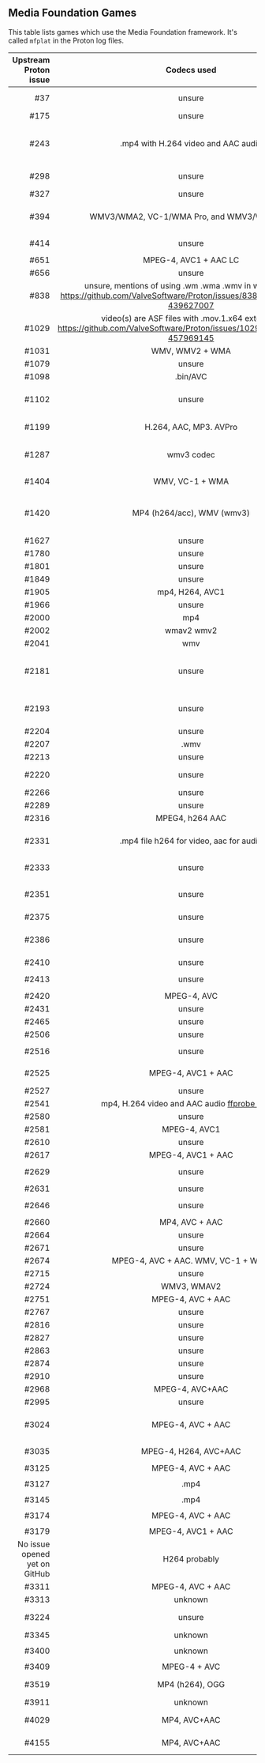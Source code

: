 ## Media Foundation Games

This table lists games which use the Media Foundation framework.
It's called `mfplat` in the Proton log files.

|         Upstream Proton issue |                                                           Codecs used                                                           | Remarks                                                                                                                                                                                                 |
| ----------------------------: | :-----------------------------------------------------------------------------------------------------------------------------: | ------------------------------------------------------------------------------------------------------------------------------------------------------------------------------------------------------- |
|                           #37 |                                                             unsure                                                              | Self Radio in GTA V does not work due to the lack of an implementation for `mfplat:mfsourceresolver_CreateObjectFromURL`                                                                                |
|                          #175 |                                                             unsure                                                              | Proton log contains `MFPlat.DLL MFReadWrite.dll`                                                                                                                                                        |
|                          #243 |                                               .mp4 with H.264 video and AAC audio                                               | Proton log contains `mfplat.dll mfplay.dll mf.dll` Minimal impact, videos only for intro credits and loading screens. See: https://github.com/ValveSoftware/Proton/issues/243#issuecomment-462080173    |
|                          #298 |                                                             unsure                                                              | https://github.com/ValveSoftware/Proton/issues/298#issuecomment-417895690 mentions `MFplat` in the backtrace of a crash.                                                                                |
|                          #327 |                                                             unsure                                                              | No complete proton log included. Snippet of log contains `mfplay.dll`                                                                                                                                   |
|                          #394 |                                           WMV3/WMA2, VC-1/WMA Pro, and WMV3/WMA Pro.                                            | Proton log contains `MFPlat.DLL MFReadWrite.dll` Logs here: https://github.com/ValveSoftware/Proton/issues/394#issuecomment-459519676                                                                   |
|                          #414 |                                                             unsure                                                              | Proton log: `wine: Call from 0x7b44c03c to unimplemented function mfreadwrite.dll.MFCreateSourceReaderFromURL`                                                                                          |
|                          #651 |                                                      MPEG-4, AVC1 + AAC LC                                                      | Proton log: `fixme:mfplat:MFStartup (65648, 0): stub`                                                                                                                                                   |
|                          #656 |                                                             unsure                                                              | Proton log contains `MFReadWrite.dll MFPlat.DLL`                                                                                                                                                        |
|                          #838 | unsure, mentions of using .wm .wma .wmv in workaround https://github.com/ValveSoftware/Proton/issues/838#issuecomment-439627007 | Proton log contains `MFPlat.DLL MFReadWrite.dll`                                                                                                                                                        |
|                         #1029 |   video(s) are ASF files with .mov.1.x64 extension https://github.com/ValveSoftware/Proton/issues/1029#issuecomment-457969145   | Proton log contains `MFPlat.DLL`                                                                                                                                                                        |
|                         #1031 |                                                         WMV, WMV2 + WMA                                                         | Game works with mfplat workaround.                                                                                                                                                                      |
|                         #1079 |                                                             unsure                                                              | Proton log contains `MFplat.dll`                                                                                                                                                                        |
|                         #1098 |                                                            .bin/AVC                                                             | Proton log: `mfplat.dll`                                                                                                                                                                                |
|                         #1102 |                                                             unsure                                                              | No proton log included with issue, https://github.com/ValveSoftware/Proton/issues/1102#issuecomment-419666674 mentions game loads `MFplat`                                                              |
|                         #1199 |                                                     H.264, AAC, MP3. AVPro                                                      | https://github.com/ValveSoftware/Proton/issues/1464#issuecomment-492304120                                                                                                                              |
|                         #1287 |                                                           wmv3 codec                                                            | Proton log contains: `mfplat.dll`, also cut-scenes don't play: https://github.com/ValveSoftware/Proton/issues/1287#issuecomment-477889063                                                               |
|                         #1404 |                                                         WMV, VC-1 + WMA                                                         | Proton log: `42479.516:002d:002e:warn:module:load_builtin_dll cannot open .so lib for builtin L"mfplay.dll"`                                                                                            |
|                         #1420 |                                                   MP4 (h264/acc), WMV (wmv3)                                                    | Main in-game video playback works when doing a lot of `mfplat` related workarounds. Intro video needs resizing to play. See: https://github.com/ValveSoftware/Proton/issues/1420#issuecomment-526511312 |
|                         #1627 |                                                             unsure                                                              | Proton log contains `MFPlat.DLL`                                                                                                                                                                        |
|                         #1780 |                                                             unsure                                                              | Proton log: `mf.dll mfplat.dll`                                                                                                                                                                         |
|                         #1801 |                                                             unsure                                                              | Proton log contains `MF.dll MFPlat.DLL`                                                                                                                                                                 |
|                         #1849 |                                                             unsure                                                              | `trace:loaddll:load_builtin_dll Loaded` for `mf.dll` and `mfplat.dll`                                                                                                                                   |
|                         #1905 |                                                         mp4, H264, AVC1                                                         | Proton log contains `MF.dll mfplat.dll`                                                                                                                                                                 |
|                         #1966 |                                                             unsure                                                              | Proton log contains `fixme:mfplat:MFStartup`                                                                                                                                                            |
|                         #2000 |                                                               mp4                                                               | Proton log contains `MF.dll mfplat.dll`                                                                                                                                                                 |
|                         #2002 |                                                           wmav2 wmv2                                                            | Proton log contains `mfplat.dll mfplay.dll mf.dll`                                                                                                                                                      |
|                         #2041 |                                                               wmv                                                               | Proton log contains `mf.dll mfplat.dll mfplay.dll`                                                                                                                                                      |
|                         #2181 |                                                             unsure                                                              | Proton log contains `mfplat.dll` User mentions workaround installing `MFplat` workaround works. https://github.com/ValveSoftware/Proton/issues/2181#issue-395305164                                     |
|                         #2193 |                                                             unsure                                                              | See: https://github.com/ValveSoftware/Proton/issues/2193#issuecomment-451744022                                                                                                                         |
|                         #2204 |                                                             unsure                                                              | Proton log contains `mf.dll mfplat.dll`                                                                                                                                                                 |
|                         #2207 |                                                              .wmv                                                               | Proton log contains `mfplat.dll MF.dll`                                                                                                                                                                 |
|                         #2213 |                                                             unsure                                                              | Proton log: `fixme:mfplat:MFStartup (131184, 0): stub`                                                                                                                                                  |
|                         #2220 |                                                             unsure                                                              | Proton log contains `mfplat.dll` [Commenter](https://github.com/ValveSoftware/Proton/issues/2220#issuecomment-671393694) tried _Proton-5.9-GE-5-ST_ and got video working                               |
|                         #2266 |                                                             unsure                                                              | Proton log contains `MFPlat.DLL MFReadWrite.dll`                                                                                                                                                        |
|                         #2289 |                                                             unsure                                                              | Proton log contains `MF.dll mfplat.dll`                                                                                                                                                                 |
|                         #2316 |                                                         MPEG4, h264 AAC                                                         | Proton log: `fixme:mfplat:MFStartup (131184, 0): stub`                                                                                                                                                  |
|                         #2331 |                                             .mp4 file h264 for video, aac for audio                                             | Proton log contains `mfplat.dll` See: https://github.com/ValveSoftware/Proton/issues/2331#issue-408953469                                                                                               |
|                         #2333 |                                                             unsure                                                              | Game's own debug log mentions: `LogWindowsMoviePlayer: Could not load mfplay.dll. Library not found.`                                                                                                   |
|                         #2351 |                                                             unsure                                                              | Game runs after installing MF, but video still not working: https://github.com/ValveSoftware/Proton/issues/2351#issuecomment-466301151                                                                  |
|                         #2375 |                                                             unsure                                                              | Proton log contains `MFPlat.DLL`                                                                                                                                                                        |
|                         #2386 |                                                             unsure                                                              | Proton log contains `MFPlat.DLL`, see: https://github.com/ValveSoftware/Proton/issues/2386#issuecomment-471139604                                                                                       |
|                         #2410 |                                                             unsure                                                              | Proton log contains `MF.dll MFPlat.DLL MFReadWrite.dll`                                                                                                                                                 |
|                         #2413 |                                                             unsure                                                              | Proton log contains: `warn:module:load_dll Failed to load module L"mferror.dll"; status=c0000135`                                                                                                       |
|                         #2420 |                                                           MPEG-4, AVC                                                           | Proton log contains: `MF.dll MFplat.dll MFReadWrite.dll`                                                                                                                                                |
|                         #2431 |                                                             unsure                                                              | Proton log contains: `mf.dll mfplat.dll`                                                                                                                                                                |
|                         #2465 |                                                             unsure                                                              | Proton log contains: `fixme:mfplat:MFStartup`                                                                                                                                                           |
|                         #2506 |                                                             unsure                                                              | Proton log contains: `fixme:mfplat:MFStartup`                                                                                                                                                           |
|                         #2516 |                                                             unsure                                                              | Proton log contains: `fixme:mfplat:MFStartup` and `fixme:mfplat:mfattributes`                                                                                                                           |
|                         #2525 |                                                       MPEG-4, AVC1 + AAC                                                        | Proton log contains: `MFplat.dll` `MF.dll` Videos work if Media Foundation is manually installed.                                                                                                       |
|                         #2527 |                                                             unsure                                                              | Proton log contains: `mfplat.dll mf.dll`                                                                                                                                                                |
|                         #2541 |  mp4, H.264 video and AAC audio [ffprobe output](https://github.com/ValveSoftware/Proton/files/3081547/ffprobe-log-980300.log)  | Proton log contains: `mferror.dll` and `mfplat.dll`.                                                                                                                                                    |
|                         #2580 |                                                             unsure                                                              | Proton log contains: `fixme:mfplat:MFStartup (131184, 0): stub`                                                                                                                                         |
|                         #2581 |                                                          MPEG-4, AVC1                                                           | Proton log has mentions of trying to load `mfplat.dll` and `mf.dll`                                                                                                                                     |
|                         #2610 |                                                             unsure                                                              | Proton log: `fixme:mfplat:MFStartup (131184, 0): stub`                                                                                                                                                  |
|                         #2617 |                                                       MPEG-4, AVC1 + AAC                                                        | Proton log: `err:module:import_dll Library MFPlay.DLL`                                                                                                                                                  |
|                         #2629 |                                                             unsure                                                              | Proton log: `warn:module:load_builtin_dll cannot open .so lib for builtin L"mfplay.dll`                                                                                                                 |
|                         #2631 |                                                             unsure                                                              | Proton log: `mf.dll mfplat.dll`                                                                                                                                                                         |
|                         #2646 |                                                             unsure                                                              | Proton log: `warn:module:load_builtin_dll cannot open .so lib for builtin L"mfplay.dll`                                                                                                                 |
|                         #2660 |                                                         MP4, AVC + AAC                                                          | `fixme:mfplat:MFStartup (131184, 0): stub`                                                                                                                                                              |
|                         #2664 |                                                             unsure                                                              | `fixme:mfplat:MFStartup (131184, 0): stub`                                                                                                                                                              |
|                         #2671 |                                                             unsure                                                              | `warn:module:load_dll Failed to load module L"mfplay.dll"`                                                                                                                                              |
|                         #2674 |                                               MPEG-4, AVC + AAC. WMV, VC-1 + WMA                                                | `trace:module:process_attach (L"mfplat.dll",(nil)`                                                                                                                                                      |
|                         #2715 |                                                             unsure                                                              | `fixme:mfplat:MFStartup (131184, 0): stub`                                                                                                                                                              |
|                         #2724 |                                                           WMV3, WMAV2                                                           | `fixme:mfplat:MFStartup`                                                                                                                                                                                |
|                         #2751 |                                                        MPEG-4, AVC + AAC                                                        | `mfplat.dll`                                                                                                                                                                                            |
|                         #2767 |                                                             unsure                                                              | `fixme:mfplat:mfattributes_SetGUID`                                                                                                                                                                     |
|                         #2816 |                                                             unsure                                                              |                                                                                                                                                                                                         |
|                         #2827 |                                                             unsure                                                              | `fixme:mfplat:MFStartup (131184, 0): stub`                                                                                                                                                              |
|                         #2863 |                                                             unsure                                                              |                                                                                                                                                                                                         |
|                         #2874 |                                                             unsure                                                              |                                                                                                                                                                                                         |
|                         #2910 |                                                             unsure                                                              |                                                                                                                                                                                                         |
|                         #2968 |                                                         MPEG-4, AVC+AAC                                                         | `mfplat.dll` and a `WindowsMoviePlayer.uplugin` file in the game's files                                                                                                                                |
|                         #2995 |                                                             unsure                                                              | Kisak-valve says the game would benefit from MFPlat support                                                                                                                                             |
|                         #3024 |                                                        MPEG-4, AVC + AAC                                                        | See https://github.com/ValveSoftware/Proton/issues/3024#issuecomment-547694711                                                                                                                          |
|                         #3035 |                                                      MPEG-4, H264, AVC+AAC                                                      | `trace:loaddll:load_native_dll Loaded L"C:\\windows\\system32\\mf.dll"` Seems MFplat related.                                                                                                           |
|                         #3125 |                                                        MPEG-4, AVC + AAC                                                        | `mfplat.dll`                                                                                                                                                                                            |
|                         #3127 |                                                              .mp4                                                               | `trace:loaddll:load_native_dll Loaded L"C:\\windows\\system32\\mfplat.dll" `                                                                                                                            |
|                         #3145 |                                                              .mp4                                                               | `fixme:mfplat:MFStartup (131184, 0): stub`                                                                                                                                                              |
|                         #3174 |                                                        MPEG-4, AVC + AAC                                                        | `trace:loaddll:load_native_dll Loaded L"C:\\windows\\system32\\mfplat.dll"`                                                                                                                             |
|                         #3179 |                                                       MPEG-4, AVC1 + AAC                                                        | Log mentions `mfplat.dll`                                                                                                                                                                               |
| No issue opened yet on GitHub |                                                          H264 probably                                                          | Blacksad: Under The Skin (1003890), see https://github.com/ValveSoftware/Proton/issues/1464#issuecomment-559660228                                                                                      |
|                         #3311 |                                                        MPEG-4, AVC + AAC                                                        | References `mfplat` in log.                                                                                                                                                                             |
|                         #3313 |                                                             unknown                                                             |                                                                                                                                                                                                         |
|                         #3224 |                                                             unsure                                                              | https://github.com/ValveSoftware/Proton/issues/3224#issuecomment-560129737                                                                                                                              |
|                         #3345 |                                                             unknown                                                             | Seems MFplat related, it's loading a MFplat stub in the proton log.                                                                                                                                     |
|                         #3400 |                                                             unknown                                                             | `Loaded L"C:\\windows\\system32\\mfplat.dll" at 0x71400000: PE builtin`                                                                                                                                 |
|                         #3409 |                                                          MPEG-4 + AVC                                                           | Logs mention `mfplat.dll`                                                                                                                                                                               |
|                         #3519 |                                                         MP4 (h264), OGG                                                         | Installing the legally problematic `mfplat` workaround got the videos working.                                                                                                                          |
|                         #3911 |                                                             unknown                                                             |                                                                                                                                                                                                         |
|                         #4029 |                                                          MP4, AVC+AAC                                                           | Reporter tried the game with unofficial Proton-5.11-GE-1-MF, result: videos worked                                                                                                                      |
|                         #4155 |                                                          MP4, AVC+AAC                                                           | Log mentions: `mfplat.dll mfreadwrite.dll Mf.dll`, once Media Foundation libraries are installed, game works solid.                                                                                     |
